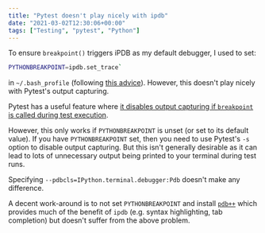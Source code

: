 ```yaml
---
title: "Pytest doesn't play nicely with ipdb"
date: "2021-03-02T12:30:06+00:00"
tags: ["Testing", "pytest", "Python"]
---
```


To ensure `breakpoint()` triggers iPDB as my default debugger, I used to set:
```bash
PYTHONBREAKPOINT=ipdb.set_trace`
```
in `~/.bash_profile` (following [this advice](https://www.andreagrandi.it/2018/10/16/using-ipdb-with-python-37-breakpoint/)).
However, this doesn't play nicely with Pytest's output capturing.

Pytest has a useful feature where [it disables output capturing if `breakpoint`
is called during test execution](https://docs.pytest.org/en/stable/usage.html#setting-breakpoints).

However, this only works if `PYTHONBREAKPOINT` is unset (or set to its default
value). If you have `PYTHONBREAKPOINT` set, then you need to use Pytest's `-s`
option to disable output capturing. But this isn't generally desirable as it
can lead to lots of unnecessary output being printed to your terminal during
test runs.

Specifying `--pdbcls=IPython.terminal.debugger:Pdb` doesn't make any difference.

A decent work-around is to not set `PYTHONBREAKPOINT` and install
[`pdb++`](https://pypi.org/project/pdbpp/) which provides much of the benefit of
`ipdb` (e.g. syntax highlighting, tab completion) but doesn't suffer from the
above problem.
